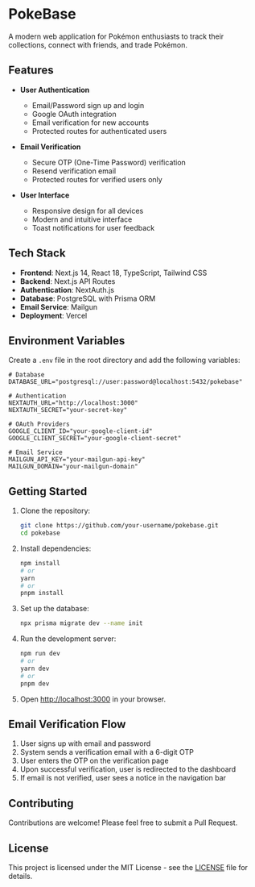 # PokeBase

A modern web application for Pokémon enthusiasts to track their collections, connect with friends, and trade Pokémon.

## Features

- **User Authentication**

  - Email/Password sign up and login
  - Google OAuth integration
  - Email verification for new accounts
  - Protected routes for authenticated users

- **Email Verification**

  - Secure OTP (One-Time Password) verification
  - Resend verification email
  - Protected routes for verified users only

- **User Interface**
  - Responsive design for all devices
  - Modern and intuitive interface
  - Toast notifications for user feedback

## Tech Stack

- **Frontend**: Next.js 14, React 18, TypeScript, Tailwind CSS
- **Backend**: Next.js API Routes
- **Authentication**: NextAuth.js
- **Database**: PostgreSQL with Prisma ORM
- **Email Service**: Mailgun
- **Deployment**: Vercel

## Environment Variables

Create a `.env` file in the root directory and add the following variables:

```env
# Database
DATABASE_URL="postgresql://user:password@localhost:5432/pokebase"

# Authentication
NEXTAUTH_URL="http://localhost:3000"
NEXTAUTH_SECRET="your-secret-key"

# OAuth Providers
GOOGLE_CLIENT_ID="your-google-client-id"
GOOGLE_CLIENT_SECRET="your-google-client-secret"

# Email Service
MAILGUN_API_KEY="your-mailgun-api-key"
MAILGUN_DOMAIN="your-mailgun-domain"
```

## Getting Started

1. Clone the repository:

   ```bash
   git clone https://github.com/your-username/pokebase.git
   cd pokebase
   ```

2. Install dependencies:

   ```bash
   npm install
   # or
   yarn
   # or
   pnpm install
   ```

3. Set up the database:

   ```bash
   npx prisma migrate dev --name init
   ```

4. Run the development server:

   ```bash
   npm run dev
   # or
   yarn dev
   # or
   pnpm dev
   ```

5. Open [http://localhost:3000](http://localhost:3000) in your browser.

## Email Verification Flow

1. User signs up with email and password
2. System sends a verification email with a 6-digit OTP
3. User enters the OTP on the verification page
4. Upon successful verification, user is redirected to the dashboard
5. If email is not verified, user sees a notice in the navigation bar

## Contributing

Contributions are welcome! Please feel free to submit a Pull Request.

## License

This project is licensed under the MIT License - see the [LICENSE](LICENSE) file for details.
